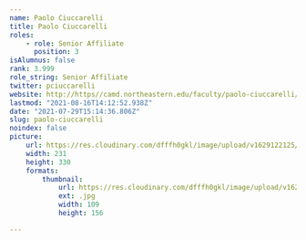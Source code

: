 ```yaml
---
name: Paolo Ciuccarelli
title: Paolo Ciuccarelli
roles:
    - role: Senior Affiliate
      position: 3
isAlumnus: false
rank: 3.999
role_string: Senior Affiliate
twitter: pciuccarelli
website: http://https//camd.northeastern.edu/faculty/paolo-ciuccarelli/
lastmod: "2021-08-16T14:12:52.938Z"
date: "2021-07-29T15:14:36.806Z"
slug: paolo-ciuccarelli
noindex: false
picture:
    url: https://res.cloudinary.com/dfffh0gkl/image/upload/v1629122125/paolo_81e6c08fc8.jpg
    width: 231
    height: 330
    formats:
        thumbnail:
            url: https://res.cloudinary.com/dfffh0gkl/image/upload/v1629122126/thumbnail_paolo_81e6c08fc8.jpg
            ext: .jpg
            width: 109
            height: 156

---
```

